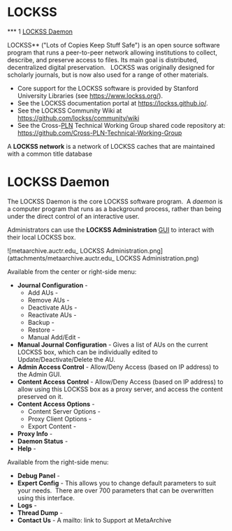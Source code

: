 LOCKSS
======

*** 1 [LOCKSS Daemon](#LOCKSS-LOCKSSDaemon)


LOCKSS** ("Lots of Copies Keep Stuff Safe") is an open source software program that runs a peer-to-peer network allowing institutions to collect, describe, and preserve access to files. Its main goal is distributed, decentralized digital preservation.   LOCKSS was originally designed for scholarly journals, but is now also used for a range of other materials.

* Core support for the LOCKSS software is provided by Stanford University Libraries (see <https://www.lockss.org/>).
* See the LOCKSS documentation portal at <https://lockss.github.io/>.
* See the LOCKSS Community Wiki at <https://github.com/lockss/community/wiki>
* See the Cross-[PLN](/public-documentation/MetaArchive-Cooperative/Knowledge-Base/PLN---Private-LOCKSS-Network) Technical Working Group shared code repository at: <https://github.com/Cross-PLN-Technical-Working-Group>

A **LOCKSS network** is a network of LOCKSS caches that are maintained with a common title database  

LOCKSS Daemon
=============

The LOCKSS Daemon is the core LOCKSS software program.  A *daemon* is a computer program that runs as a background process, rather than being under the direct control of an interactive user.

Administrators can use the **LOCKSS Administration** [GUI](https://en.wikipedia.org/wiki/Graphical_user_interface) to interact with their local LOCKSS box.

![metaarchive.auctr.edu_ LOCKSS Administration.png](attachments/metaarchive.auctr.edu_ LOCKSS Administration.png)

Available from the center or right-side menu:

* **Journal Configuration** -
	+ Add AUs -
	+ Remove AUs -
	+ Deactivate AUs -
	+ Reactivate AUs -
	+ Backup -
	+ Restore -
	+ Manual Add/Edit -
* **Manual Journal Configuration** - Gives a list of AUs on the current LOCKSS box, which can be individually edited to Update/Deactivate/Delete the AU.
* **Admin Access Control** - Allow/Deny Access (based on IP address) to the Admin GUI.
* **Content Access Control** - Allow/Deny Access (based on IP address) to allow using this LOCKSS box as a proxy server, and access the content preserved on it.
* **Content Access Options** -
	+ Content Server Options -
	+ Proxy Client Options -
	+ Export Content -
* **Proxy Info** -
* **Daemon Status** -
* **Help** -

Available from the right-side menu:

* **Debug Panel** -
* **Expert Config** - This allows you to change default parameters to suit your needs.  There are over 700 parameters that can be overwritten using this interface.
* **Logs** -
* **Thread Dump** -
* **Contact Us** - A mailto: link to Support at MetaArchive

  


